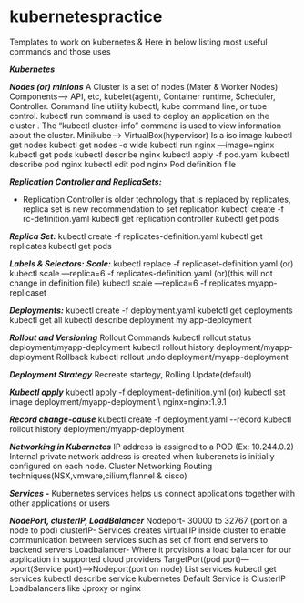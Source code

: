 # kubernetespractice
Templates to work on kubernetes & Here in below listing most useful commands and those uses


***Kubernetes***

***Nodes (or) minions***
A Cluster is a set of nodes (Mater & Worker Nodes)
Components—> API, etc, kubelet(agent), Container runtime, Scheduler, Controller.
Command line utility kubectl,  kube command line, or tube control.
kubectl run command is used to deploy an application on the cluster .
The “kubectl cluster-info” command is used to view information about the cluster.
Minikube——> VirtualBox(hypervisor)
Is a iso image
kubectl get nodes
kubectl get nodes -o wide
kubectl run nginx —image=nginx
kubectl get pods
kubectl describe nginx
kubectl apply -f pod.yaml
kubectl describe pod nginx
kubectl edit pod nginx
Pod definition file

***Replication Controller and ReplicaSets:***
  - Replication Controller is older technology that is replaced by replicates, replica set is new recommendation to set replication
kubectl create -f rc-definition.yaml
kubectl get replication controller
kubectl get pods

***Replica Set:***
kubectl create -f replicates-definition.yaml
kubectl get replicates
kubectl get pods

***Labels & Selectors:***
***Scale:***
kubectl replace -f replicaset-definition.yaml (or)
kubectl scale —replica=6 -f replicates-definition.yaml (or)(this will not change in definition file)
kubectl scale —replica=6 -f replicates myapp-replicaset

***Deployments:***
kubectl create -f deployment.yaml
kubetctl get deployments
kubectl get all
kubectl describe deployment my app-deployment

***Rollout and  Versioning***
Rollout Commands
kubectl rollout status deployment/myapp-deployment
kubectl rollout history deployment/myapp-deployment
Rollback
kubectl rollout undo deployment/myapp-deployment

***Deployment Strategy***
Recreate startegy,  Rolling Update(default)

***Kubectl apply***
kubectl apply -f deployment-definition.yml (or)
kubectl set image deployment/myapp-deployment \ nginx=nginx:1.9.1

***Record change-cause***
 kubectl create -f deployment.yaml --record
 kubectl rollout history deployment/myapp-deployment

***Networking in Kubernetes***
IP address is assigned to a POD (Ex: 10.244.0.2)
Internal private network address is created when kuberenets is initially configured on each node.
Cluster Networking
Routing techniques(NSX,vmware,cilium,flannel & cisco)

***Services -*** 
Kubernetes services helps us connect applications together with other applications or users

***NodePort, clusterIP, LoadBalancer*** 
Nodeport- 30000 to 32767 (port on a node to pod)
clusterIP- Services creates virtual IP inside cluster to enable communication between services such as set of front end servers to backend servers
Loadbalancer-  Where it provisions a load balancer for our application in supported cloud providers
TargetPort(pod port)—>port(Service port)——>Nodeport(port on node)
List services
kubectl get services
kubectl describe service kubernetes
Default Service is ClusterIP
Loadbalancers like Jproxy or nginx
